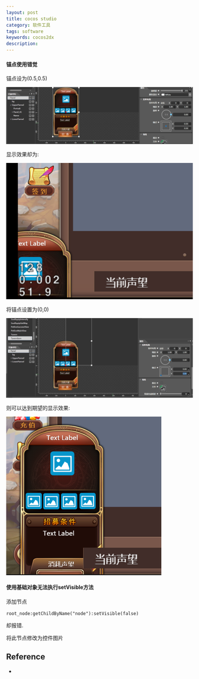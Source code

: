 ```yaml
---
layout: post
title: cocos studio
category: 软件工具
tags: software
keywords: cocos2dx
description: 
---
```


#### 锚点使用错觉
锚点设为(0.5,0.5)

![](/Resources/cocos_studio_1.png)

显示效果却为:

![](/Resources/cocos_studio_2.png)

将锚点设置为(0,0)

![](/Resources/cocos_studio_3.png)

则可以达到期望的显示效果:

![](/Resources/cocos_studio_4.png)

#### 使用基础对象无法执行setVisible方法

添加节点

```
root_node:getChildByName("node"):setVisible(false)
```

却报错.

将此节点修改为控件图片

## Reference

* []()
